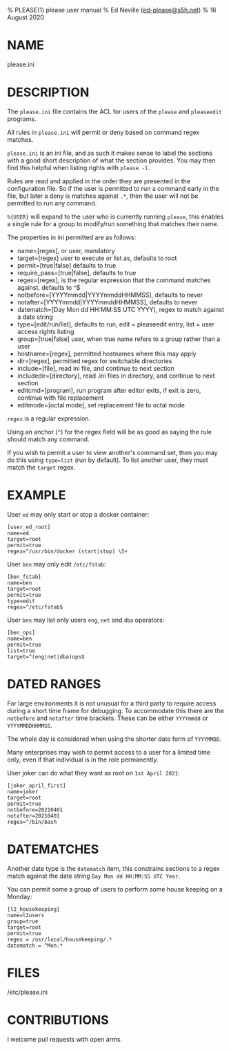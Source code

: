% PLEASE(1) please user manual
% Ed Neville (ed-please@s5h.net)
% 16 August 2020

# NAME

please.ini

# DESCRIPTION

The `please.ini` file contains the ACL for users of the `please` and `pleaseedit` programs.

All rules in `please.ini` will permit or deny based on command regex matches.

`please.ini` is an ini file, and as such it makes sense to label the sections with a good short description of what the section provides. You may then find this helpful when listing rights with `please -l`.

Rules are read and applied in the order they are presented in the configuration file. So if the user is permitted to run a command early in the file, but later a deny is matches against `.*`, then the user will not be permitted to run any command.

`%{USER}` will expand to the user who is currently running `please`, this enables a single rule for a group to modify/run something that matches their name.

The properties in ini permitted are as follows:

 * name=[regex], or user, mandatory
 * target=[regex] user to execute or list as, defaults to root
 * permit=[true|false] defaults to true
 * require_pass=[true|false], defaults to true
 * regex=[regex], is the regular expression that the command matches against, defaults to ^$
 * notbefore=[YYYYmmdd|YYYYmmddHHMMSS], defaults to never
 * notafter=[YYYYmmdd|YYYYmmddHHMMSS], defaults to never
 * datematch=[Day Mon dd HH:MM:SS UTC YYYY], regex to match against a date string
 * type=[edit/run/list], defaults to run, edit = pleaseedit entry, list = user access rights listing
 * group=[true|false] user, when true name refers to a group rather than a user
 * hostname=[regex], permitted hostnames where this may apply
 * dir=[regex], permitted regex for switchable directories
 * include=[file], read ini file, and continue to next section
 * includedir=[directory], read .ini files in directory, and continue to next section
 * editcmd=[program], run program after editor exits, if exit is zero, continue with file replacement
 * editmode=[octal mode], set replacement file to octal mode

`regex` is a regular expression.

Using an anchor (`^`) for the regex field will be as good as saying the rule should match any command.

If you wish to permit a user to view another's command set, then you may do this using `type=list` (run by default). To list another user, they must match the `target` regex.

# EXAMPLE

User `ed` may only start or stop a docker container:

```
[user_ed_root]
name=ed
target=root
permit=true
regex=^/usr/bin/docker (start|stop) \S+
```

User `ben` may only edit `/etc/fstab`:

```
[ben_fstab]
name=ben
target=root
permit=true
type=edit
regex=^/etc/fstab$
```

User `ben` may list only users `eng`, `net` and `dba` operators:

```
[ben_ops]
name=ben
permit=true
list=true
target=^(eng|net|dba)ops$
```

# DATED RANGES

For large environments it is not unusual for a third party to require access during a short time frame for debugging. To accommodate this there are the `notbefore` and `notafter` time brackets. These can be either `YYYYmmdd` or `YYYYMMDDHHMMSS`.

The whole day is considered when using the shorter date form of `YYYYMMDD`.

Many enterprises may wish to permit access to a user for a limited time only, even if that individual is in the role permanently.

User joker can do what they want as root on `1st April 2021`:

```
[joker_april_first]
name=joker
target=root
permit=true
notbefore=20210401
notafter=20210401
regex=^/bin/bash
```

# DATEMATCHES

Another date type is the `datematch` item, this constrains sections to a regex match against the date string `Day Mon dd HH:MM:SS UTC Year`.

You can permit some a group of users to perform some house keeping on a Monday:

```
[l2_housekeeping]
name=l2users
group=true
target=root
permit=true
regex = /usr/local/housekeeping/.*
datematch = ^Mon.*
```

# FILES

/etc/please.ini

# CONTRIBUTIONS

I welcome pull requests with open arms.

